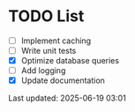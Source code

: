 # TODO List

- [ ] Implement caching
- [ ] Write unit tests
- [x] Optimize database queries
- [ ] Add logging
- [x] Update documentation

Last updated: 2025-06-19 03:01
